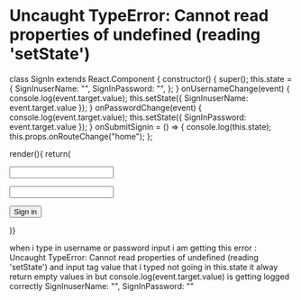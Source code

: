 
# Uncaught TypeError: Cannot read properties of undefined (reading 'setState')

class SignIn extends React.Component {
  constructor() {
    super();
    this.state = {
      SignInuserName: "",
      SignInPassword: "",
    };
  }
  onUsernameChange(event) {
    console.log(event.target.value);
    this.setState({ SignInuserName: event.target.value });
  }
  onPasswordChange(event) {
    console.log(event.target.value);
    this.setState({ SignInPassword: event.target.value });
  }
  onSubmitSignin = () => {
    console.log(this.state);
    this.props.onRouteChange("home");
  };

render(){
return(
<div>
<input className="pa2 input-reset ba bg-transparent hover-bg-black hover-white w-100"
       type="text"
       name="user-name"
       id="user-name"
       onChange={this.onUsernameChange}
                />

<input className="b pa2 input-reset ba bg-transparent hover-bg-black hover-white w-100"
       type="password"
       name="password"
       id="password"
       onChange={this.onPasswordChange}
                />


<input className="b ph3 pv2 input-reset ba b--black bg-transparent grow pointer f6 dib"
       type="submit"
       value="Sign in"
       onClick={this.onSubmitSignin}
                />
</div>
)}




when i type in username or password input i am getting this error :
Uncaught TypeError: Cannot read properties of undefined (reading 'setState')
and input tag value that i typed not going in this.state it alway return empty values in but console.log(event.target.value) is getting logged correctly
SignInuserName: "",
SignInPassword: ""


        